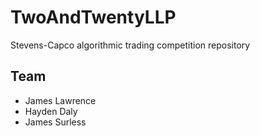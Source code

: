 # TwoAndTwentyLLP

Stevens-Capco algorithmic trading competition repository

## Team

* James Lawrence
* Hayden Daly
* James Surless

